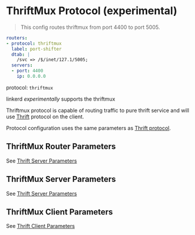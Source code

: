 # ThriftMux Protocol (experimental)

> This config routes thriftmux from port 4400 to port 5005. 

```yaml
routers:
- protocol: thriftmux
  label: port-shifter
  dtab: |
    /svc => /$/inet/127.1/5005;
  servers:
  - port: 4400
    ip: 0.0.0.0
```

protocol: `thriftmux`

linkerd _experimentally_ supports the thriftmux

Thriftmux protocol is capable of routing traffic to pure thrift service and 
will use [Thrift](http://twitter.github.io/finagle/guide/Protocols.html#thrift) protocol on the client.

Protocol configuration uses the same parameters as 
[Thrift protocol](https://linkerd.io/config/head/linkerd#thrift-protocol).
 
## ThriftMux Router Parameters

See [Thrift Server Parameters](https://linkerd.io/config/head/linkerd#thrift-router-parameters)

## ThriftMux Server Parameters

See [Thrift Server Parameters](https://linkerd.io/config/head/linkerd#thrift-server-parameters)

## ThriftMux Client Parameters

See [Thrift Client Parameters](https://linkerd.io/config/head/linkerd#thrift-client-parameters)